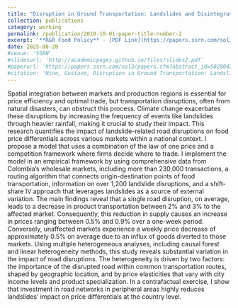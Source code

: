```yaml
---
title: "Disruption in Ground Transportation: Landslides and Disintegration of Local Food Markets"
collection: publications
category: working
permalink: /publication/2010-10-01-paper-title-number-2
excerpt: '**R&R Food Policy** - [PDF Link](https://papers.ssrn.com/sol3/papers.cfm?abstract_id=5028042) ![Image 2](/images/landslides_food.png)'
date: 2025-06-20
#venue: 'SSRN'
#slidesurl: 'http://academicpages.github.io/files/slides2.pdf'
#paperurl: 'https://papers.ssrn.com/sol3/papers.cfm?abstract_id=5028042'
#citation: 'Nino, Gustavo, Disruption in Ground Transportation: Landslides and Disintegration of Local Food Markets (September 20, 2024). Available at SSRN: https://ssrn.com/abstract=5028042 or http://dx.doi.org/10.2139/ssrn.5028042'
---
```


Spatial integration between markets and production regions is essential for price efficiency and optimal trade, but transportation disruptions, often from natural disasters, can obstruct this process. Climate change exacerbates these disruptions by increasing the frequency of events like landslides through heavier rainfall, making it crucial to study their impact. This research quantifies the impact of landslide-related road disruptions on food price differentials across various markets within a national context. I propose a model that uses a combination of the law of one price and a competition framework where firms decide where to trade. I implement the model in an empirical framework by using comprehensive data from Colombia’s wholesale markets, including more than 230,000 transactions, a routing algorithm that connects origin-destination points of food transportation, information on over 1,200 landslide disruptions, and a shift-share IV approach that leverages landslides as a source of external variation. The main findings reveal that a single road disruption, on average, leads to a decrease in product transportation between 2% and 3% to the affected market. Consequently, this reduction in supply causes an increase in prices ranging between 0.5% and 0.9% over a one-week period. Conversely, unaffected markets experience a weekly price decrease of approximately 0.5% on average due to an influx of goods diverted to those markets. Using multiple heterogeneous analyses, including causal forest and linear heterogeneity methods, this study reveals substantial variation in the impact of road disruptions. The heterogeneity is driven by two factors: the importance of the disrupted road within common transportation routes, shaped by geographic location, and by price elasticities that vary with city income levels and product specialization. In a contrafactual exercise, I show that investment in road networks in peripheral areas highly reduces landslides’ impact on price differentials at the country level.
